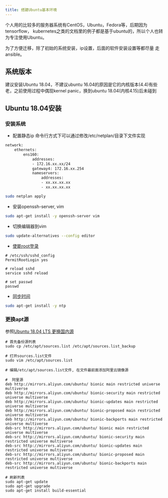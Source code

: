 ```yaml
---
title: 搭建Ubuntu基本环境
---
```


个人用的比较多的服务器系统有CentOS，Ubuntu，Fedora等，后期因为tensorflow，
kubernetes之类的文档里的例子都是基于ubuntu的，所以个人也转为专注使用Ubuntu。

为了方便迁移，除了初始的系统安装，ip设置，后面的软件安装设置等都尽量
走ansible。

## 系统版本

建议安装Ubuntu 18.04，不建议ubuntu 16.04的原因是它的内核版本(4.4)有些老，之前使用过程中偶现kernel panic，换到ubuntu 18.04(内核4.15)后未碰到

## Ubuntu 18.04安装

### 安装系统
+ 配置静态ip
命令行方式下可以通过修改/etc/netplan/目录下文件实现
```bash
network:
    ethernets:
        ens160:
            addresses:
            - 172.16.xx.xx/24
            gateway4: 172.16.xx.254
            nameservers:
                addresses:
                - xx.xx.xx.xx
                - xx.xx.xx.xx

sudo netplan apply
```
+ 安装openssh-server, vim
```bash
sudo apt-get install -y openssh-server vim
```
+ 切换编辑器到vim
```bash
sudo update-alternatives --config editor
```
+  [使能root登录](https://askubuntu.com/questions/469143/how-to-enable-ssh-root-access-on-ubuntu-14-04)
```
# /etc/ssh/sshd_config
PermitRootLogin yes

# reload sshd
service sshd reload

# set passwd
passwd
```
+ [同步时间](https://vitux.com/how-to-install-ntp-server-and-client-on-ubuntu/)
```bash
sudo apt-get install -y ntp
```

### 更换apt源
参照[Ubuntu 18.04 LTS 更换国内源](https://zhuanlan.zhihu.com/p/61228593)

```
# 首先备份源列表
sudo cp /etc/apt/sources.list /etc/apt/sources.list_backup

# 打开sources.list文件
sudo vim /etc/apt/sources.list

# 编辑/etc/apt/sources.list文件, 在文件最前面添加阿里云镜像源

#  阿里源
deb http://mirrors.aliyun.com/ubuntu/ bionic main restricted universe multiverse
deb http://mirrors.aliyun.com/ubuntu/ bionic-security main restricted universe multiverse
deb http://mirrors.aliyun.com/ubuntu/ bionic-updates main restricted universe multiverse
deb http://mirrors.aliyun.com/ubuntu/ bionic-proposed main restricted universe multiverse
deb http://mirrors.aliyun.com/ubuntu/ bionic-backports main restricted universe multiverse
deb-src http://mirrors.aliyun.com/ubuntu/ bionic main restricted universe multiverse
deb-src http://mirrors.aliyun.com/ubuntu/ bionic-security main restricted universe multiverse
deb-src http://mirrors.aliyun.com/ubuntu/ bionic-updates main restricted universe multiverse
deb-src http://mirrors.aliyun.com/ubuntu/ bionic-proposed main restricted universe multiverse
deb-src http://mirrors.aliyun.com/ubuntu/ bionic-backports main restricted universe multiverse

# 刷新列表
sudo apt-get update
sudo apt-get upgrade
sudo apt-get install build-essential
```